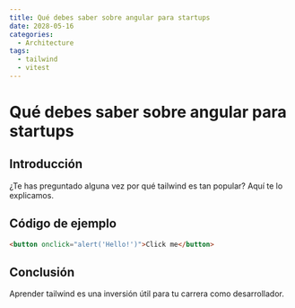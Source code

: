 ```yaml
---
title: Qué debes saber sobre angular para startups
date: 2028-05-16
categories:
  - Architecture
tags:
  - tailwind
  - vitest
---
```


# Qué debes saber sobre angular para startups

## Introducción

¿Te has preguntado alguna vez por qué tailwind es tan popular? Aquí te lo explicamos.

## Código de ejemplo

```html
<button onclick="alert('Hello!')">Click me</button>
```

## Conclusión

Aprender tailwind es una inversión útil para tu carrera como desarrollador.